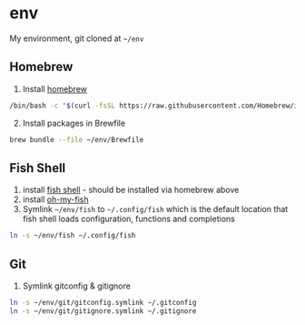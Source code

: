 # env

My environment, git cloned at `~/env`

## Homebrew

1. Install [homebrew](https://brew.sh/)

```sh
/bin/bash -c "$(curl -fsSL https://raw.githubusercontent.com/Homebrew/install/HEAD/install.sh)"
```

2. Install packages in Brewfile

```sh
brew bundle --file ~/env/Brewfile
```

## Fish Shell

1. install [fish shell](https://fishshell.com/) - should be installed via homebrew above
2. install [oh-my-fish](https://github.com/oh-my-fish/oh-my-fish)
3. Symlink `~/env/fish` to `~/.config/fish` which is the default location that fish shell loads configuration, functions and completions

```sh
ln -s ~/env/fish ~/.config/fish
```

## Git

1. Symlink gitconfig & gitignore

```sh
ln -s ~/env/git/gitconfig.symlink ~/.gitconfig
ln -s ~/env/git/gitignore.symlink ~/.gitignore
```
